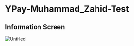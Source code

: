 # YPay-Muhammad_Zahid-Test
## Information Screen
![Untitled](https://github.com/1TSZACK/YPay-Muhammad_Zahid-Test/assets/95505665/7442f7b3-c5e3-4df6-9aa6-9ad0e2bee83f)
